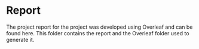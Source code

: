 # Report

The project report for the project was developed using Overleaf and can be found here. This folder contains the report and the Overleaf folder used to generate it.